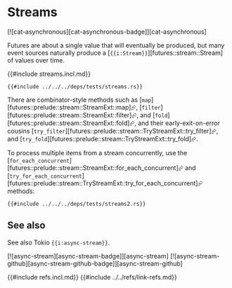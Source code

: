 # Streams

[![cat-asynchronous][cat-asynchronous-badge]][cat-asynchronous]

Futures are about a single value that will eventually be produced, but many event sources naturally produce a [`{{i:Stream}}`][futures::stream::Stream] of values over time.

{{#include streams.incl.md}}

```rust,editable,mdbook-runnable
{{#include ../../../deps/tests/streams.rs}}
```

There are combinator-style methods such as [`map`][futures::prelude::stream::StreamExt::map]⮳, [`filter`][futures::prelude::stream::StreamExt::filter]⮳, and [`fold`][futures::prelude::stream::StreamExt::fold]⮳, and their early-exit-on-error cousins [`try_filter`][futures::prelude::stream::TryStreamExt::try_filter]⮳, and [`try_fold`][futures::prelude::stream::TryStreamExt::try_fold]⮳.

To process multiple items from a stream concurrently, use the [`for_each_concurrent`][futures::prelude::stream::StreamExt::for_each_concurrent]⮳ and [`try_for_each_concurrent`][futures::prelude::stream::TryStreamExt::try_for_each_concurrent]⮳ methods:

```rust,editable,noplayground,no_run
{{#include ../../../deps/tests/streams2.rs}}
```

## See also

See also Tokio `{{i:async-stream}}`.

[![async-stream][async-stream-badge]][async-stream]  [![async-stream-github][async-stream-github-badge]][async-stream-github]

{{#include refs.incl.md}}
{{#include ../../refs/link-refs.md}}
